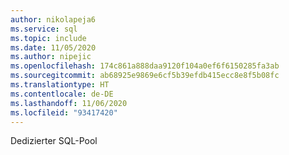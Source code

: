 ```yaml
---
author: nikolapeja6
ms.service: sql
ms.topic: include
ms.date: 11/05/2020
ms.author: nipejic
ms.openlocfilehash: 174c861a888daa9120f104a0ef6f6150285fa3ab
ms.sourcegitcommit: ab68925e9869e6cf5b39efdb415ecc8e8f5b08fc
ms.translationtype: HT
ms.contentlocale: de-DE
ms.lasthandoff: 11/06/2020
ms.locfileid: "93417420"
---
```

Dedizierter SQL-Pool
